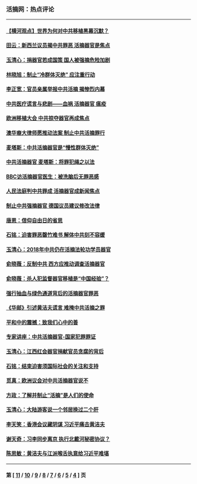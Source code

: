 ### 活摘网：热点评论
---
#### [【横河观点】世界为何对中共移植黑幕沉默？](../../pages/nf5879/n13244249.md?06120430) 
#### [田云：新西兰议员揭中共罪恶 活摘器官是焦点](../../pages/nf5879/n13070629.md?06120430) 
#### [玉清心：捐器官若成国策 国人被强摘危险加剧](../../pages/nf5879/n12802713.md?06120430) 
#### [林晓旭：制止“冷群体灭绝” 应注重行动](../../pages/nf5879/n12779736.md?06120430) 
#### [李正宽：官员亲属举报中共活摘 揭惨烈内幕](../../pages/nf5879/n12684490.md?06120430) 
#### [中共医疗谎言与悲剧——血祸 活摘器官 瘟疫](../../pages/nf5879/n12372103.md?06120430) 
#### [欧洲移植大会 中共掠夺器官再成焦点](../../pages/nf5879/n11538883.md?06120430) 
#### [澳华裔大律师愿推动法案 制止中共活摘罪行](../../pages/nf5879/n11377039.md?06120430) 
#### [麦塔斯：中共活摘器官是“慢性群体灭绝”](../../pages/nf5879/n11350529.md?06120430) 
#### [中共活摘器官 麦塔斯：将罪犯绳之以法](../../pages/nf5879/n11347973.md?06120430) 
#### [BBC访活摘器官医生：被洗脑后无罪恶感](../../pages/nf5879/n11335935.md?06120430) 
#### [人民法庭判中共罪成 活摘器官成新闻焦点](../../pages/nf5879/n11331578.md?06120430) 
#### [制止中共强摘器官 德国议员建议修改法律](../../pages/nf5879/n11249451.md?06120430) 
#### [唐恩：信仰自由日的省思](../../pages/nf5879/n11003525.md?06120430) 
#### [石铭：迫害罪恶罄竹难书  解体中共刻不容缓](../../pages/nf5879/n10942855.md?06120430) 
#### [玉清心：2018年中共仍在活摘法轮功学员器官](../../pages/nf5879/n10914646.md?06120430) 
#### [俞晓薇：反制中共 西方应推动调查活摘器官](../../pages/nf5879/n10794671.md?06120430) 
#### [俞晓薇：杀人犯监督器官移植是“中国经验”？](../../pages/nf5879/n10466427.md?06120430) 
#### [强行抽血与绿色通道背后的活摘器官罪恶](../../pages/nf5879/n10004708.md?06120430) 
#### [《华邮》引述黄洁夫谎言 难掩中共活摘之罪](../../pages/nf5879/n9642309.md?06120430) 
#### [平和中的震撼：致我们心中的善](../../pages/nf5879/n9021123.md?06120430) 
#### [专家讲座：中共活摘器官-国家犯罪罪证](../../pages/nf5879/n8828153.md?06120430) 
#### [玉清心：江西红会器官捐献官员贪腐的背后](../../pages/nf5879/n8522122.md?06120430) 
#### [石铭：结束迫害须国际社会的关注和支持](../../pages/nf5879/n8443497.md?06120430) 
#### [觅真：欧洲议会对中共活摘器官说不](../../pages/nf5879/n8337486.md?06120430) 
#### [方政：了解并制止“活摘”是人们的使命](../../pages/nf5879/n8329214.md?06120430) 
#### [玉清心：大陆游客说一个邻居换过二个肝](../../pages/nf5879/n8291404.md?06120430) 
#### [李天笑：香港会议藏阴谋 习近平痛击黄洁夫](../../pages/nf5879/n8241459.md?06120430) 
#### [谢天奇：习李同步离京 执行北戴河秘密协议？](../../pages/nf5879/n8230418.md?06120430) 
#### [陈思敏：黄洁夫与江派喉舌执意给习近平难堪](../../pages/nf5879/n8222166.md?06120430) 

---
#### 第 [ [11](./11.md?06120430) / [10](./10.md?06120430) / [9](./9.md?06120430) / [8](./8.md?06120430) / [7](./7.md?06120430) / [6](./6.md?06120430) / [5](./5.md?06120430) / [4](./4.md?06120430) ] 页
